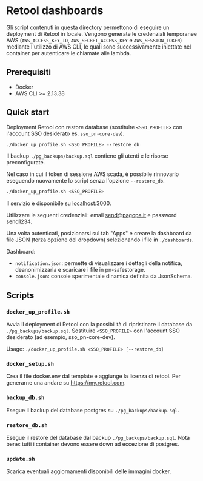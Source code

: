 # Retool dashboards

Gli script contenuti in questa directory permettono di eseguire un deployment di Retool in locale. Vengono generate le credenziali temporanee AWS (`AWS_ACCESS_KEY_ID`, `AWS_SECRET_ACCESS_KEY` e `AWS_SESSION_TOKEN`) mediante l'utilizzo di AWS CLI, le quali sono successivamente iniettate nel container per autenticare le chiamate alle lambda.

## Prerequisiti

* Docker
* AWS CLI >= 2.13.38

## Quick start
Deployment Retool con restore database (sostituire `<SSO_PROFILE>` con l'account SSO desiderato es. `sso_pn-core-dev`).
```sh
./docker_up_profile.sh <SSO_PROFILE> --restore_db 
```
Il backup `./pg_backups/backup.sql` contiene gli utenti e le risorse preconfigurate.

Nel caso in cui il token di sessione AWS scada, è possibile rinnovarlo eseguendo nuovamente lo script senza l'opzione `--restore_db`. 

```sh
./docker_up_profile.sh <SSO_PROFILE> 
```

Il servizio è disponibile su [localhost:3000](http://localhost:3000). 

Utilizzare le seguenti credenziali: email send@pagopa.it e password send1234.

Una volta autenticati, posizionarsi sul tab "Apps" e creare la dashboard da file JSON (terza opzione del dropdown) selezionando i file in `./dashboards`.

Dashboard:
* `notification.json`: permette di visualizzare i dettagli della notifica, deanonimizzarla e scaricare i file in pn-safestorage.
* `console.json`: console sperimentale dinamica definita da JsonSchema.

## Scripts
### `docker_up_profile.sh`
Avvia il deployment di Retool con la possibilità di ripristinare il database da `./pg_backups/backup.sql`. Sostituire `<SSO_PROFILE>` con l'account SSO desiderato (ad esempio, sso_pn-core-dev).

Usage: `./docker_up_profile.sh <SSO_PROFILE> [--restore_db]`


### `docker_setup.sh`
Crea il file docker.env dal template e aggiunge la licenza di retool. Per generarne una andare su https://my.retool.com.

### `backup_db.sh`
Esegue il backup del database postgres su `./pg_backups/backup.sql`. 

### `restore_db.sh`
Esegue il restore del database dal backup `./pg_backups/backup.sql`.
Nota bene: tutti i container devono essere down ad eccezione di postgres.

### `update.sh`
Scarica eventuali aggiornamenti disponibili delle immagini docker.


